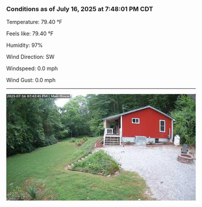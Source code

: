### Conditions as of July 16, 2025 at 7:48:01 PM CDT 

Temperature: 79.40 &deg;F

Feels like: 79.40 &deg;F

Humidity: 97%

Wind Direction: SW

Windspeed: 0.0 mph

Wind Gust: 0.0 mph

---

<img src="./images/latest.jpeg"/>


